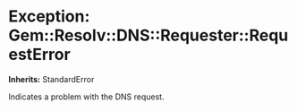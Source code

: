 # Exception: Gem::Resolv::DNS::Requester::RequestError
**Inherits:** StandardError
    

Indicates a problem with the DNS request.



